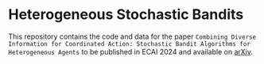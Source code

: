 # Heterogeneous Stochastic Bandits
This repository contains the code and data for the paper `Combining Diverse Information for Coordinated Action: Stochastic Bandit Algorithms for Heterogeneous Agents` to be published in ECAI 2024 and available on [arXiv](https://arxiv.org/pdf/2408.03405).
